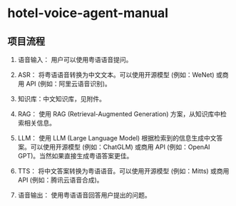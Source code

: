 # hotel-voice-agent-manual







## 项目流程

1. 语音输入： 用户可以使用粤语语音提问。

2. ASR： 将粤语语音转换为中文文本。可以使用开源模型 (例如：WeNet) 或商用 API (例如：阿里云语音识别)。

3. 知识库：中文知识库，见附件。

4. RAG： 使用 RAG (Retrieval-Augmented Generation) 方案，从知识库中检索相关信息。

5. LLM： 使用 LLM (Large Language Model) 根据检索到的信息生成中文答案。可以使用开源模型 (例如：ChatGLM) 或商用 API (例如：OpenAI GPT)。当然如果直接生成粤语答案更佳。

6. TTS： 将中文答案转换为粤语语音。可以使用开源模型 (例如：Mitts) 或商用 API (例如：腾讯云语音合成)。

7. 语音输出： 使用粤语语音回答用户提出的问题。
